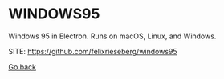 # WINDOWS95
 
 Windows 95 in Electron. Runs on macOS, Linux, and Windows.
 
 SITE: https://github.com/felixrieseberg/windows95

 [Go back](https://portable-linux-apps.github.io/apps.html)
